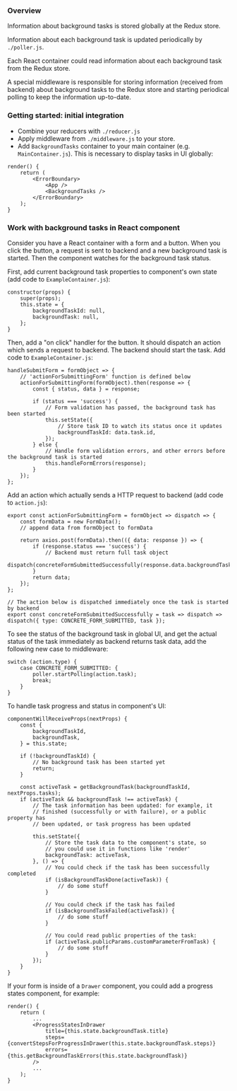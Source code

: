### Overview
Information about background tasks is stored globally at the Redux store.

Information about each background task is updated periodically by `./poller.js`.
 
Each React container could read information about each background task from the Redux store.

A special middleware is responsible for storing information (received from backend) 
about background tasks to the Redux store and starting periodical polling to keep the information up-to-date.

### Getting started: initial integration
- Combine your reducers with `./reducer.js`
- Apply middleware from `./middleware.js` to your store. 
- Add `BackgroundTasks` container to your main container (e.g. `MainContainer.js`). 
This is necessary to display tasks in UI globally:
```
render() {
    return (
        <ErrorBoundary>
            <App />
            <BackgroundTasks />
        </ErrorBoundary>
    );
}
```

### Work with background tasks in React component
Consider you have a React container with a form and a button. When you click the button, a request is sent to backend
and a new background task is started. Then the component watches for the background task status.

First, add current background task properties to component's own state (add code to `ExampleContainer.js`):
```
constructor(props) {
    super(props);
    this.state = {
        backgroundTaskId: null,
        backgroundTask: null,
    };
}
```

Then, add a "on click" handler for the button. It should dispatch an action which sends a request to backend.
The backend should start the task. Add code to `ExampleContainer.js`:
```
handleSubmitForm = formObject => {
    // 'actionForSubmittingForm' function is defined below
    actionForSubmittingForm(formObject).then(response => {
        const { status, data } = response;

        if (status === 'success') {
            // Form validation has passed, the background task has been started
            this.setState({
                // Store task ID to watch its status once it updates
                backgroundTaskId: data.task.id,
            });
        } else {
            // Handle form validation errors, and other errors before the background task is started
            this.handleFormErrors(response);
        }
    });
};
```

Add an action which actually sends a HTTP request to backend (add code to `action.js`):
```
export const actionForSubmittingForm = formObject => dispatch => {
    const formData = new FormData();
    // append data from formObject to formData

    return axios.post(formData).then(({ data: response }) => {
        if (response.status === 'success') {
            // Backend must return full task object 
            dispatch(concreteFormSubmittedSuccessfully(response.data.backgroundTask));        
        }
        return data;
    });
};

// The action below is dispatched immediately once the task is started by backend
export const concreteFormSubmittedSuccessfully = task => dispatch => dispatch({ type: CONCRETE_FORM_SUBMITTED, task });
```

To see the status of the background task in global UI, and get the actual status of the task immediately
as backend returns task data, add the following new case to middleware:
```
switch (action.type) {
    case CONCRETE_FORM_SUBMITTED: {
        poller.startPolling(action.task);
        break;
    }
}
```

To handle task progress and status in component's UI:
```
componentWillReceiveProps(nextProps) {
    const {
        backgroundTaskId,
        backgroundTask,
    } = this.state;

    if (!backgroundTaskId) {
        // No background task has been started yet
        return;
    }

    const activeTask = getBackgroundTask(backgroundTaskId, nextProps.tasks);
    if (activeTask && backgroundTask !== activeTask) {
        // The task information has been updated: for example, it 
        // finished (successfully or with failure), or a public property has
        // been updated, or task progress has been updated
    
        this.setState({
            // Store the task data to the component's state, so
            // you could use it in functions like 'render'
            backgroundTask: activeTask,
        }, () => {
            // You could check if the task has been successfully completed
            if (isBackgroundTaskDone(activeTask)) {
                // do some stuff
            } 
            
            // You could check if the task has failed
            if (isBackgroundTaskFailed(activeTask)) {
                // do some stuff
            }
            
            // You could read public properties of the task:
            if (activeTask.publicParams.customParameterFromTask) {
                // do some stuff
            }
        });
    }
}
```

If your form is inside of a `Drawer` component, you could add a progress states component, for example:
```
render() {
    return (
        ...
        <ProgressStatesInDrawer
            title={this.state.backgroundTask.title}
            steps={convertStepsForProgressInDrawer(this.state.backgroundTask.steps)}
            errors={this.getBackgroundTaskErrors(this.state.backgroundTask)}
        />
        ...
    );
}
```
